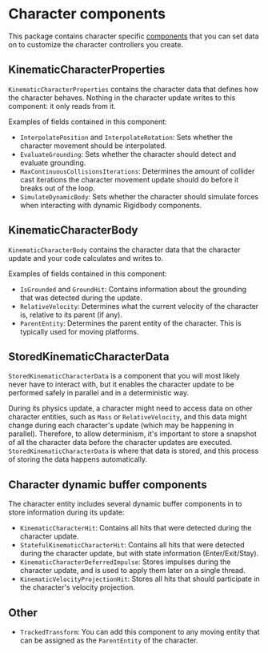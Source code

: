 # Character components

This package contains character specific [components](https://docs.unity3d.com/Packages/com.unity.entities@latest/index.html?subfolder=/manual/concepts-components.html) that you can set data on to customize the character controllers you create.


## KinematicCharacterProperties

`KinematicCharacterProperties` contains the character data that defines how the character behaves. Nothing in the character update writes to this component: it only reads from it. 

Examples of fields contained in this component:
* `InterpolatePosition` and `InterpolateRotation`: Sets whether the character movement should be interpolated.
* `EvaluateGrounding`: Sets whether the character should detect and evaluate grounding.
* `MaxContinuousCollisionsIterations`: Determines the amount of collider cast iterations the character movement update should do before it breaks out of the loop.
* `SimulateDynamicBody`: Sets whether the character should simulate forces when interacting with dynamic Rigidbody components.

## KinematicCharacterBody

`KinematicCharacterBody` contains the character data that the character update and your code calculates and writes to.

Examples of fields contained in this component:
* `IsGrounded` and `GroundHit`: Contains information about the grounding that was detected during the update.
* `RelativeVelocity`: Determines what the current velocity of the character is, relative to its parent (if any).
* `ParentEntity`: Determines the parent entity of the character. This is typically used for moving platforms.


## StoredKinematicCharacterData

`StoredKinematicCharacterData` is a component that you will most likely never have to interact with, but it enables the character update to be performed safely in parallel and in a deterministic way. 

During its physics update, a character might need to access data on other character entities, such as `Mass` or `RelativeVelocity`, and this data might change during each character's update (which may be happening in parallel). Therefore, to allow determinism, it's important to store a snapshot of all the character data before the character updates are executed. `StoredKinematicCharacterData` is where that data is stored, and this process of storing the data happens automatically. 


## Character dynamic buffer components

The character entity includes several dynamic buffer components in to store information during its update:

* `KinematicCharacterHit`: Contains all hits that were detected during the character update.
* `StatefulKinematicCharacterHit`: Contains all hits that were detected during the character update, but with state information (Enter/Exit/Stay).
* `KinematicCharacterDeferredImpulse`: Stores impulses during the character update, and is used to apply them later on a single thread.
* `KinematicVelocityProjectionHit`: Stores all hits that should participate in the character's velocity projection.


## Other

* `TrackedTransform`: You can add this component to any moving entity that can be assigned as the `ParentEntity` of the character.
